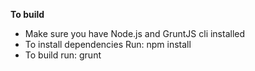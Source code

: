 **To build**

* Make sure you have Node.js and GruntJS cli installed
* To install dependencies Run: npm install
* To build run: grunt
